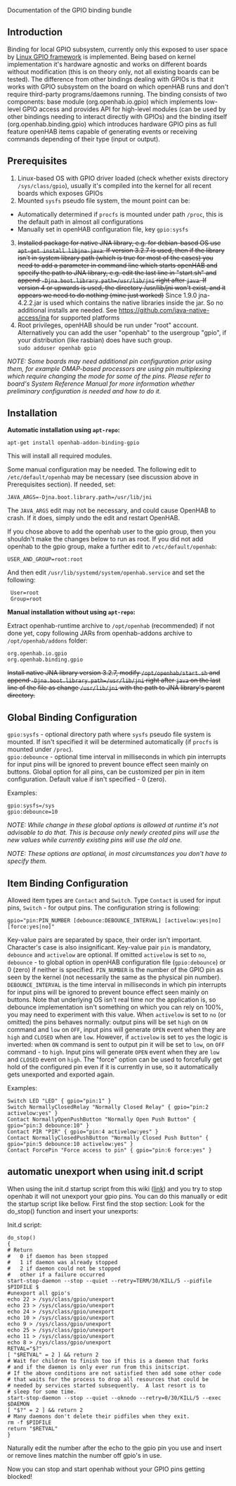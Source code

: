 Documentation of the GPIO binding bundle

## Introduction
Binding for local GPIO subsystem, currently only this exposed to user space by [Linux GPIO framework](https://www.kernel.org/doc/Documentation/gpio/sysfs.txt) is implemented. Being based on kernel implementation it's hardware agnostic and works on different boards without modification (this is on theory only, not all existing boards can be tested). The difference from other bindings dealing with GPIOs is that it works with GPIO subsystem on the board on which openHAB runs and don't require third-party programs/daemons running. The binding consists of two components: base module (org.openhab.io.gpio) which implements low-level GPIO access and provides API for high-level modules (can be used by other bindings needing to interact directly with GPIOs) and the binding itself (org.openhab.binding.gpio) which introduces hardware GPIO pins as full feature openHAB items capable of generating events or receiving commands depending of their type (input or output).

## Prerequisites
1. Linux-based OS with GPIO driver loaded (check whether exists directory `/sys/class/gpio`), usually it's compiled into the kernel for all recent boards which exposes GPIOs
2. Mounted `sysfs` pseudo file system, the mount point can be:
 * Automatically determined if `procfs` is mounted under path `/proc`, this is the default path in almost all configurations
 * Manually set in openHAB configuration file, key `gpio:sysfs`


3. <del>Installed package for native JNA library, e.g. for debian-based OS use `apt-get install libjna-java`. If version 3.2.7 is used, then if the library isn't in system library path (which is true for most of the cases) you need to add a parameter in command line which starts openHAB and specify the path to JNA library, e.g. edit the last line in "start.sh" and append `-Djna.boot.library.path=/usr/lib/jni` right after `java`.  If version 4 or upwards is used, the directory /usr/lib/jni won't exist, and it appears we need to do nothing (mine just worked)</del>
Since 1.9.0 jna-4.2.2.jar is used which contains the native libraries inside the jar. So no additional installs are needed. See https://github.com/java-native-access/jna for supported platforms 
4. Root privileges, openHAB should be run under "root" account.  
Alternatively you can add the user "openhab" to the usergroup "gpio", if your distribution (like rasbian) does have such group.  
`sudo adduser openhab gpio`

_NOTE: Some boards may need additional pin configuration prior using them, for example OMAP-based processors are using pin multiplexing which require changing the mode for some of the pins. Please refer to board's System Reference Manual for more information whether preliminary configuration is needed and how to do it._

## Installation
**Automatic installation using `apt-repo`:**

    apt-get install openhab-addon-binding-gpio

This will install all required modules.

Some manual configuration may be needed.  The following edit to `/etc/default/openhab` may be necessary (see discussion above in Prerequisites section).  If needed, set:

    JAVA_ARGS=-Djna.boot.library.path=/usr/lib/jni

The `JAVA_ARGS` edit may not be necessary, and could cause OpenHAB to crash.  If it does, simply undo the edit and restart OpenHAB.

If you chose above to add the openhab user to the gpio group, then you shouldn't make the changes below to run as root.  If you did not add openhab to the gpio group, make a further edit to `/etc/default/openhab`:

    USER_AND_GROUP=root:root

And then edit `/usr/lib/systemd/system/openhab.service` and set the following:

     User=root
     Group=root

**Manual installation without using `apt-repo`:**

Extract openhab-runtime archive to `/opt/openhab` (recommended) if not done yet, copy following JARs from openhab-addons archive to `/opt/openhab/addons` folder:

    org.openhab.io.gpio
    org.openhab.binding.gpio

<del>Install native JNA library version 3.2.7, modify `/opt/openhab/start.sh` and append `-Djna.boot.library.path=/usr/lib/jni` right after `java` on the last line of the file as change `/usr/lib/jni` with the path to JNA library's parent directory.</del>
 
## Global Binding Configuration
`gpio:sysfs` - optional directory path where `sysfs` pseudo file system is mounted. If isn't specified it will be determined automatically (if `procfs` is mounted under `/proc`).  
`gpio:debounce` - optional time interval in milliseconds in which pin interrupts for input pins will be ignored to prevent bounce effect seen mainly on buttons. Global option for all pins, can be customized per pin in item configuration. Default value if isn't specified - 0 (zero).

Examples:

    gpio:sysfs=/sys
    gpio:debounce=10

_NOTE: While change in these global options is allowed at runtime it's not advisable to do that. This is because only newly created pins will use the new values while currently existing pins will use the old one._

_NOTE: These options are optional, in most circumstances you don't have to specify them._

## Item Binding Configuration
Allowed item types are `Contact` and `Switch`. Type `Contact` is used for input pins, `Switch` - for output pins. The configuration string is following:

`gpio="pin:PIN_NUMBER [debounce:DEBOUNCE_INTERVAL] [activelow:yes|no] [force:yes|no]"`

Key-value pairs are separated by space, their order isn't important. Character's case is also insignificant. Key-value pair `pin` is mandatory, `debounce` and `activelow` are optional. If omitted `activelow` is set to `no`, `debounce` - to global option in openHAB configuration file (`gpio:debounce`) or 0 (zero) if neither is specified. `PIN_NUMBER` is the number of the GPIO pin as seen by the kernel (not necessarily the same as the physical pin number).  `DEBOUNCE_INTERVAL` is the time interval in milliseconds in which pin interrupts for input pins will be ignored to prevent bounce effect seen mainly on buttons. Note that underlying OS isn't real time nor the application is, so debounce implementation isn't something on which you can rely on 100%, you may need to experiment with this value. When `activelow` is set to `no` (or omitted) the pins behaves normally: output pins will be set `high` on `ON` command and `low` on `OFF`, input pins will generate `OPEN` event when they are `high` and `CLOSED` when are `low`. However, if `activelow` is set to `yes` the logic is inverted: when `ON` command is sent to output pin it will be set to `low`, on `OFF` command - to `high`. Input pins will generate `OPEN` event when they are `low` and `CLOSED` event on `high`.
The "force" option can be used to forcefully get hold of the configured pin even if it is currently in use, so it automatically gets unexported and exported again.

Examples:

    Switch LED "LED" { gpio="pin:1" }
    Switch NormallyClosedRelay "Normally Closed Relay" { gpio="pin:2 activelow:yes" }
    Contact NormallyOpenPushButton "Normally Open Push Button" { gpio="pin:3 debounce:10" }
    Contact PIR "PIR" { gpio="pin:4 activelow:yes" }
    Contact NormallyClosedPushButton "Normally Closed Push Button" { gpio="pin:5 debounce:10 activelow:yes" }
    Contact ForcePin "Force access to pin" { gpio="pin:6 force:yes" }

## automatic unexport when using init.d script

When using the init.d startup script from this wiki ([link](https://github.com/openhab/openhab/wiki/Samples-Tricks#how-to-configure-openhab-to-start-automatically-on-linux)) and you try to stop openhab it will not unexport your gpio pins. You can do this manually or edit the startup script like bellow.
First find the stop section: Look for the do_stop() function and insert your unexports:

Init.d script:
		
	do_stop()
	{
    # Return
    #   0 if daemon has been stopped
    #   1 if daemon was already stopped
    #   2 if daemon could not be stopped
    #   other if a failure occurred
    start-stop-daemon --stop --quiet --retry=TERM/30/KILL/5 --pidfile $PIDFILE $
    #unexport all gpio's
    echo 22 > /sys/class/gpio/unexport
    echo 23 > /sys/class/gpio/unexport
    echo 24 > /sys/class/gpio/unexport
    echo 10 > /sys/class/gpio/unexport
    echo 9 > /sys/class/gpio/unexport
    echo 25 > /sys/class/gpio/unexport
    echo 11 > /sys/class/gpio/unexport
    echo 8 > /sys/class/gpio/unexport
    RETVAL="$?"
    [ "$RETVAL" = 2 ] && return 2
    # Wait for children to finish too if this is a daemon that forks
    # and if the daemon is only ever run from this initscript.
    # If the above conditions are not satisfied then add some other code
    # that waits for the process to drop all resources that could be
    # needed by services started subsequently.  A last resort is to
    # sleep for some time.
    start-stop-daemon --stop --quiet --oknodo --retry=0/30/KILL/5 --exec $DAEMON
    [ "$?" = 2 ] && return 2
    # Many daemons don't delete their pidfiles when they exit.
    rm -f $PIDFILE
    return "$RETVAL"
	}

Naturally edit the number after the echo to the gpio pin you use and insert or remove lines matchin the number off gpio's in use.

Now you can stop and start openhab without your GPIO pins getting blocked!